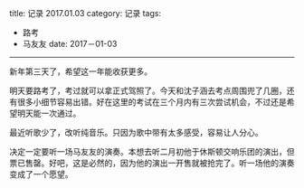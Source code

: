 title: 记录 2017.01.03
category: 记录
tags:
  - 路考
  - 马友友
date: 2017－01-03
---

新年第三天了，希望这一年能收获更多。

明天要路考了，考过就可以拿正式驾照了。今天和沈子涵去考点周围兜了几圈，还有很多小细节容易出错。好在这里的考试在三个月内有三次尝试机会，不过还是希望明天能一次通过。

最近听歌少了，改听纯音乐。只因为歌中带有太多感受，容易让人分心。

决定一定要听一场马友友的演奏。本想去听二月初他于休斯顿交响乐团的演出，但票已售罄。好吧，这是必然的，因为他的演出一开售就被抢完了。听一场他的演奏变成了一个愿望。